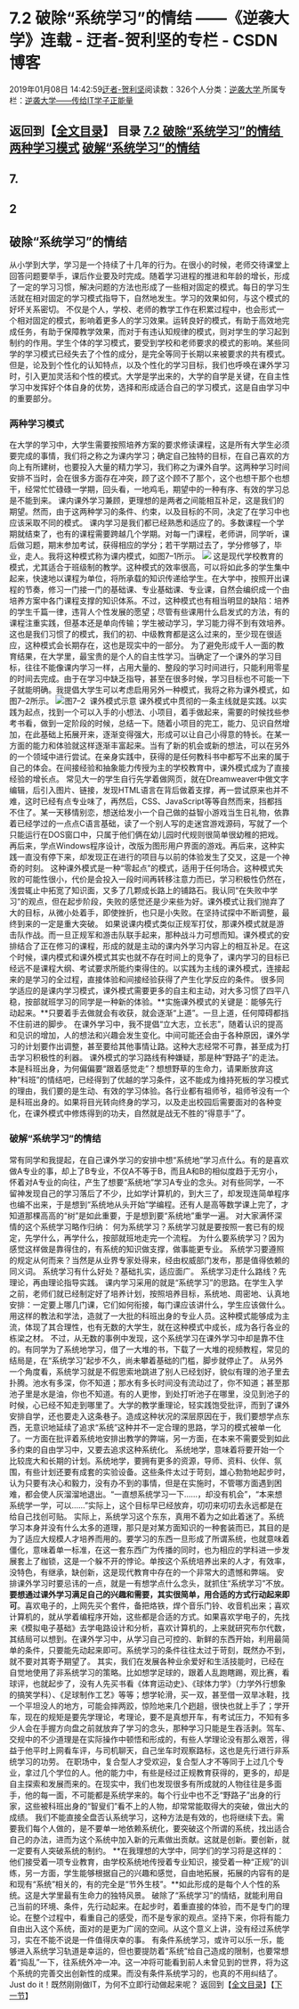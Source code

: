 
# 7.2 破除“系统学习”的情结 ——《逆袭大学》连载 - 迂者-贺利坚的专栏 - CSDN博客

2019年01月08日 14:42:59[迂者-贺利坚](https://me.csdn.net/sxhelijian)阅读数：326个人分类：[逆袭大学																](https://blog.csdn.net/sxhelijian/article/category/8588834)
所属专栏：[逆袭大学——传给IT学子正能量](https://blog.csdn.net/column/details/32349.html)



返回到【[全文目录](https://blog.csdn.net/sxhelijian/article/details/85908097)】
**目录**
[7.2 破除“系统学习”的情结 ](#7.2%C2%A0%E7%A0%B4%E9%99%A4%E2%80%9C%E7%B3%BB%E7%BB%9F%E5%AD%A6%E4%B9%A0%E2%80%9D%E7%9A%84%E6%83%85%E7%BB%93%C2%A0)
[两种学习模式](#%E4%B8%A4%E7%A7%8D%E5%AD%A6%E4%B9%A0%E6%A8%A1%E5%BC%8F)
[破解“系统学习”的情结](#%E7%A0%B4%E8%A7%A3%E2%80%9C%E7%B3%BB%E7%BB%9F%E5%AD%A6%E4%B9%A0%E2%80%9D%E7%9A%84%E6%83%85%E7%BB%93)
---

## 7.
## 2
## 破除“系统学习”的情结
从小学到大学，学习是一个持续了十几年的行为。在很小的时候，老师交待课堂上回答问题要举手，课后作业要及时完成。随着学习进程的推进和年龄的增长，形成了一定的学习习惯，解决问题的方法也形成了一些相对固定的模式。每日的学习生活就在相对固定的学习模式指导下，自然地发生。学习的效果如何，与这个模式的好坏关系密切。
不仅是个人，学校、老师的教学工作在积累过程中，也会形式一个相对固定的模式，影响着更多人的学习效果。运转良好的模式，有助于高效地完成任务，有助于保障教学效果，而对于有违认知规律的模式，则对学生的学习起到制约的作用。学生个体的学习模式，要受到学校和老师要求的模式的影响。某些同学的学习模式已经失去了个性的成分，是完全等同于长期以来被要求的共有模式。但是，论及到个性化的认知特点，以及个性化的学习目标，我们也呼唤在课外学习时，引入更加灵活和个性的模式。大学是学出来的，大学的自学是关键，在自主性学习中发挥好个体自身的优势，选择和形成适合自己的学习模式，这是自由学习中的重要部分。
### 两种学习模式
在大学的学习中，大学生需要按照培养方案的要求修读课程，这是所有大学生必须要完成的事情，我们将之称之为课内学习；确定自己独特的目标，在自己喜欢的方向上有所建树，也要投入大量的精力学习，我们称之为课外自学。这两种学习时间安排不当时，会在很多方面存在冲突，顾了这个顾不了那个，这个也想干那个也想干，经常忙忙碌碌一学期，回头看，一地鸡毛，期望中的一种有序、有效的学习总是不能到来。
课内课外学习兼顾，更理想的是两者之间能相互补足，这是我们的期望。然而，由于这两种学习的条件、约束，以及目标的不同，决定了在学习中也应该采取不同的模式。
课内学习是我们都已经熟悉和适应了的。多数课程一个学期就结束了，也有的课程需要跨越几个学期。对每一门课程，老师讲，同学听，课后做习题，期末参加考试，获得相应的学分；若干学期过去了，学分修够了，毕业，走人。我将这种模式称为课内模式，如图7–1所示。
![](https://img-blog.csdnimg.cn/20190108144623692.JPG?x-oss-process=image/watermark,type_ZmFuZ3poZW5naGVpdGk,shadow_10,text_aHR0cHM6Ly9ibG9nLmNzZG4ubmV0L3N4aGVsaWppYW4=,size_16,color_FFFFFF,t_70)
这是现代学校教育的模式，尤其适合于班级制的教学。这种模式的效率很高，可以将如此多的学生集中起来，快速地以课程为单位，将所承载的知识传递给学生。在大学中，按照开出课程的节奏，修习一门接一门的基础课、专业基础课、专业课，自然会编织成一个由培养方案中各门课程支撑的知识体系。不过，这种模式也有相当明显的缺陷：培养的学生千篇一律，违背人个性发展的愿望；尽管有些课用什么启发式的方法，有的课程注重实践，但基本还是单向传输；学生被动学习，学习能力得不到有效培养。这也是我们习惯了的模式，我们的初、中级教育都是这么过来的，至少现在很适应，这种模式会长期存在，这也是现实中的一部分。
为了避免形成千人一面的教育结果，在大学里，最宝贵的是个人的自主性学习。当确定了一个课外的学习目标，往往不能像课内学习一样，占用大量的、整段的学习时间进行，只能利用零星的时间去完成。由于在学习中缺乏指导，甚至在很多时候，学习目标也不可能一下子就能明确。我提倡大学生可以考虑启用另外一种模式，我将之称为课外模式，如图7–2所示。
![](https://img-blog.csdnimg.cn/20190108144716729.JPG?x-oss-process=image/watermark,type_ZmFuZ3poZW5naGVpdGk,shadow_10,text_aHR0cHM6Ly9ibG9nLmNzZG4ubmV0L3N4aGVsaWppYW4=,size_16,color_FFFFFF,t_70)图7–2  课外模式示意
课外模式中贯彻的一条主线就是实践。以实践为起点，找到一个可以入手的小想法、小项目，着手做起来，需要的时候找些参考书看，做到一定阶段的时候，总结一下。随着小项目的完工，能力、见识自然增加，在此基础上拓展开来，逐渐变得强大，形成可以让自己小得意的特长。在某一方面的能力和体验就这样逐渐丰富起来。当有了新的机会或新的想法，可以在另外的一个领域中进行尝试。在亲身实践中，获得的是任何教科书中都写不出来的属于自己的体会。在间接经验和抽象能力传授为主的学校教育中，课外模式成为了直接经验的增长点。
常见大一的学生自行先学着做网页，就在Dreamweaver中做文字编辑，后引入图片、链接，发现HTML语言在背后做着支撑，再一尝试原来也并不难，这时已经有点专业味了，再然后，CSS、JavaScript等等自然而来，挡都挡不住了。某一天移情别恋，想送给发小一个自己做的益智小游戏当生日礼物，依靠着已经学过的一点点C语言基础，读了一个别人写的走迷宫游戏源码，写就了一个只能运行在DOS窗口中，只属于他们俩在幼儿园时代规则很简单很幼稚的把戏。再后来，学点Windows程序设计，改版为图形用户界面的游戏。再后来，这种实践一直没有停下来，却发现正在进行的项目与以前的体验发生了交叉，这是一个神奇的时刻。
这种课外模式是一种“零起点”的模式，适用于任何场合。这种模式失败的可能性很小，代价是会投入一段时间再转移注意力而已，学习积极性仍然在，浅尝辄止中拓宽了知识面，又多了几颗成长路上的铺路石。我认同“在失败中学习”的观点，但在起步阶段，失败的感觉还是少来些为好。课外模式让我们抛弃了大的目标，从微小处着手，即使挫折，也只是小失败。在坚持试探中不断调整，最终到来的一定是重大突破。
如果说课内模式类似正规军打仗，那课外模式就是游击队作战。而一旦正规军和游击队联手起来，那种战斗力可想而知。课外模式的安排结合了正在修习的课程，形成的就是主动的课内外学习内容上的相互补足。在这个时候，课内模式和课外模式其实也就不存在时间上的竞争了，课内学习的目标已经远不是课程大纲、考试要求所能约束得住的。以实践为主线的课外模式，连接起来的是学习的全过程，直接体验和间接经验获得了产生化学反应的条件。
很多同学适应的是课内学习模式，课外模式需要更多的自主和主动，对大多习惯了四平八稳，按部就班学习的同学是一种新的体验。**实施课外模式的关键是：能够先行动起来。**只要着手去做就会有收获，就会逐渐“上道”。一旦上道，任何障碍都挡不住前进的脚步。
在课外学习中，我不提倡“立大志，立长志”，随着认识的提高和见识的增加，人的想法和兴趣会发生变化。中间可能还会由于各种原因，课外学习的计划要作出调整，甚至要给其他事情让路。这种大志经常不可靠，甚至成为打击学习积极性的利器。
课外模式的学习路线有种嫌疑，那是种“野路子”的走法。本是科班出身，为何偏偏要“跟着感觉走”？想想野草的生命力，请果断放弃这种“科班”的情结吧，已经得到了优越的学习条件，这不能成为维持死板的学习模式的理由，我们要的是生动、有效的学习体验。各行业都有祖师爷，祖师爷没有一个是科班出身的。如果将目光转向终身的学习，以及走出校园后需要面对的各种变化，在课外模式中修炼得到的功夫，自然就是战无不胜的“得意手”了。
### 破解“系统学习”的情结
常有同学和我提起，在自己课外学习的安排中想“系统地”学习点什么。有的是喜欢做A专业的事，却上了B专业，不仅A不等于B，而且A和B的相似度趋于无穷小，怀着对A专业的向往，产生了想要“系统地”学习A专业的念头。对有些同学，一不留神发现自己的学习落后了不少，比如学计算机的，到大三了，却发现连简单程序也编不出来，于是想到“系统地从头开始”学编程。还有人是高等数学课上完了，才知道那棵高高的“树”是如此重要，于是想到要“系统地”重学一遍。
对大家满怀深情的这个系统学习略作归纳：
何为系统学习？系统学习就是要按照一套已有的规定，先学什么，再学什么，按部就班地走完一个流程。
为什么要系统学习？因为感觉这样做是靠得住的，有系统的知识做支撑，做事能更专业。
系统学习要遵照的规定从何而来？当然是从业界专家处得来，经由权威部门发布，那是值得依赖的同义词。
系统学习有什么好处？基础扎实，适应面广。
系统学习走什么路线？先理论，再由理论指导实践。
课内学习采用的就是“系统学习”的思路。在学生入学之前，老师们就已经制定好了培养计划，按照培养目标，系统地、周密地、认真地安排：一定要上哪几门课，它们如何衔接，每门课应该讲什么，学生应该做什么。用这样的教法和学法，造就了一大批的科班出身的专业人员。这种模式能够成为主流，体现了其合理性，也有无数的大学生，就在这种模式中成长，成为各行各业的栋梁之材。
不过，从无数的事例中发现，这个系统学习在课外学习中却是靠不住的。有同学为了系统地学习，借了一大堆的书，下载了一大堆的视频教程，常见的结局是，在“系统学习”起步不久，尚未攀着基础的门槛，脚步就停止了。
从另外一个角度看，系统学习就是不假思索地跳进了别人已经划好，貌似有理的池子里去扑腾。池水有多深，你不知道；那水有多长时间没有流动过了，你不知道；甚至那池子里是水是油，你也不知道。有的人更惨，到处打听池子在哪里，没见到池子的时候，心已经不知走到哪里了。大学的教学重理论，轻实践饱受批评，而到了课外安排自学，还也要走入这条巷子。造成这种状况的深层原因在于，我们要想学点东西，无意识地延续了追求“系统”这种并不一定合理的思路，学习的模式被单一化了。一方面在批评着系统地安排出教学的弊端，另一方面，在本来不需要受到如此多约束的自由学习中，又要去追求这种系统化。
系统地学，意味着将要开始一个比较庞大和长期的计划。系统地学，要拥有更多的资源，导师、资料、伙伴、氛围，有些计划还要有成套的实验设备。这些条件太过于苛刻，雄心勃勃地起步时，认为只要有决心和毅力，没有办不到的事情，但是在实施时，不管哪方面遇到困难，都会使人灰溜溜地退出。“一直想系统学习一下……，却没有机会”，“本来想系统学一学，可以……”实际上，这个目标早已经放弃，叨叨来叨叨去永远都是在给自己找创可贴。
实际上，系统学习这个东东，真用不着为之如此着迷了。系统学习本身并没有什么太多的道理，那只是对某方面知识的一种套装而已，其目的是为了适应大规模人才培养而用的。要学习的东西一旦形成了所谓系统，也就意味着僵化，意味着单一标准，在这一套东西广为传播的同时，也为相应的学科进一步发展套上了枷锁，这是一个躲不开的悖论。单按这个系统培养出来的人才，有效率，没特色，有继承，缺创新，这是现代教育中存在的一个非常大的遗憾和弊端。
安排课外学习时要忌讳的一点，就是一有想学点什么念头，就抓住“系统学习”不放。**要想通过课外学习满足自己的兴趣和需要，其实很简单，用合适的方式行动起来即可**。喜欢电子的，上网先买个套件，备把烙铁，焊个音乐门铃、收音机出来；喜欢计算机的，就从学着编程序开始，这些都是合适的方式。如果喜欢学电子的，先找来《模拟电子基础》去学电路设计和分析，喜欢计算机的，上来就研究布尔代数，其结局可以想到。在课外学习中，从学习自己可控的、新鲜的东西开始，利用最简单的条件，只要能先动起来即可。系统学习的条件往往太过于苛刻，既然办不到，就不要对其寄予期望了。
其实，我们在发展各种业余爱好和生活技能时，已经在自觉地使用了非系统学习的策略。比如想学足球的，跟着人乱跑瞎踢，观比赛，看球评，也就起步了，没有人先买书看《体育运动史》、《球体力学》（力学外行想象的搞笑学科）、《足球制作工艺》等等；想学轮滑，买一双，甚至借一双旱冰鞋，找一个平坦没人的地方，可能会摔两跤，惊险地来几个趔趄，很快也就上手了；学开车，现在的规矩是要先学理论，考理论，要不是真想开车，有考试压力，不知有多少人会在手握方向盘之前就放弃了学习的念头，那种学习只能是生吞活剥。驾车、交规中的不少道理是在实际操作中顿悟和形成的，有些人学理论没有那么艰苦，得益于他平时上网看车评，与司机聊天，自己坐车时观察路标，这也是先行进行非系统学习的功劳。
在职场中，复合型人才受欢迎，复合型人才不等同于上过几个专业，拿过几个学位的人。他的能力中，有些是经过正规教育获得的，更多的，却是自主探索和发展而来的。在现实中，我们也发现很多有所成就的人物往往是多面手，他的每一面，不可能都是系统学来的。每个行业中也不乏“野路子”出身的行家，这些被科班出身的“智叟们”看不上的人物，却常常能取得大的突破，做出大的成绩。
我们不能直接全盘否认系统学习，这种方法是有效的，也将继续下去。需要我们每个人做的，是不要单一地依赖系统化，要突破这个所谓的系统，找出适合自己的办法，进而为这个系统中加入新的元素做出贡献。这就是创新。要创新，就一定要有人突破系统的制约。
**在我理想的大学中，同学们的学习将是这样的：他们接受着一项专业教育，由学校系统地传授着专业知识，接受着一种“正规”的训练，另一方面，学生能够根据自己的兴趣和感觉，自由地拓展，拓展的内容有的是和现有“系统”相关的，有的完全是“节外生枝”。**如此形成的是每个人个性的系统。这是大学里最有生命力的独特风景。
破除了“系统学习”的情结，就能利用自己当前的环境、条件，先行动起来。在起步时，着重直接的体验，而不是专门的理论。在整个过程中，看重自己的感受，而不是专家的观点。坚持下来，你将有能力自由出入这个系统，面对的是更为广阔的空间。从这个意义上讲，没有经过系统学习，实在不能不说是一件值得庆幸的事。
有条件系统学习，或许可以乐一乐，能够进入系统学习轨道是幸运的，但也要提防着“系统”给自己造成的限制，也要常想着“捣乱”一下，往系统外冲一冲。这一冲将可能看到前人未曾见到的世界，将为这个系统的完善交出创新性的成果。而没有条件系统学习的，也真的不用纠结了。Just do it！既然刚刚做IT，为何不立即行动做起来呢？
返回到【[全文目录](https://blog.csdn.net/sxhelijian/article/details/85908097)】【[下一节](https://blog.csdn.net/sxhelijian/article/details/86075315)】



